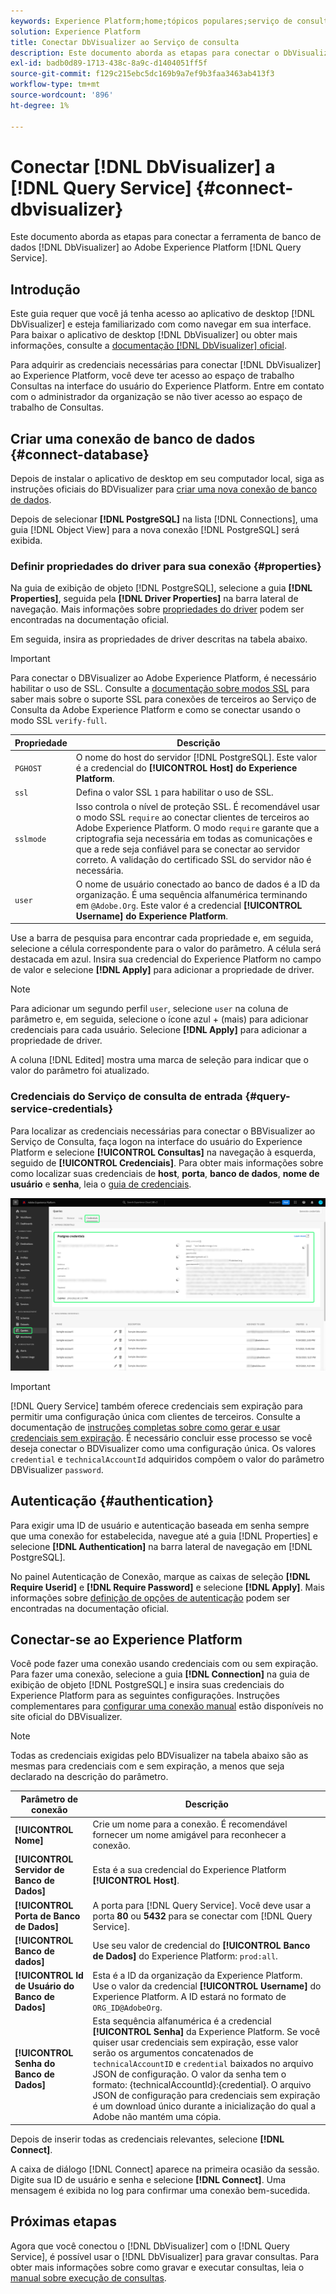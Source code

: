 ```yaml
---
keywords: Experience Platform;home;tópicos populares;serviço de consulta;Serviço de consulta;Db Visualizer;DbVisualizer;db visualizer;conectar ao serviço de consulta;
solution: Experience Platform
title: Conectar DbVisualizer ao Serviço de consulta
description: Este documento aborda as etapas para conectar o DbVisualizer ao Adobe Experience Platform Query Service.
exl-id: badb0d89-1713-438c-8a9c-d1404051ff5f
source-git-commit: f129c215ebc5dc169b9a7ef9b3faa3463ab413f3
workflow-type: tm+mt
source-wordcount: '896'
ht-degree: 1%

---
```


# Conectar [!DNL DbVisualizer] a [!DNL Query Service] {#connect-dbvisualizer}

Este documento aborda as etapas para conectar a ferramenta de banco de dados [!DNL DbVisualizer] ao Adobe Experience Platform [!DNL Query Service].

## Introdução

Este guia requer que você já tenha acesso ao aplicativo de desktop [!DNL DbVisualizer] e esteja familiarizado com como navegar em sua interface. Para baixar o aplicativo de desktop [!DNL DbVisualizer] ou obter mais informações, consulte a [documentação [!DNL DbVisualizer] oficial](https://www.dbvis.com/download/).

Para adquirir as credenciais necessárias para conectar [!DNL  DbVisualizer] ao Experience Platform, você deve ter acesso ao espaço de trabalho Consultas na interface do usuário do Experience Platform. Entre em contato com o administrador da organização se não tiver acesso ao espaço de trabalho de Consultas.

## Criar uma conexão de banco de dados {#connect-database}

Depois de instalar o aplicativo de desktop em seu computador local, siga as instruções oficiais do BDVisualizer para [criar uma nova conexão de banco de dados](https://confluence.dbvis.com/display/UG130/Create+a+New+Database+Connection).

Depois de selecionar **[!DNL PostgreSQL]** na lista [!DNL Connections], uma guia [!DNL Object View] para a nova conexão [!DNL PostgreSQL] será exibida.

### Definir propriedades do driver para sua conexão {#properties}

Na guia de exibição de objeto [!DNL PostgreSQL], selecione a guia **[!DNL Properties]**, seguida pela **[!DNL Driver Properties]** na barra lateral de navegação. Mais informações sobre [propriedades do driver](https://confluence.dbvis.com/display/UG130/Configuring+Connection+Properties#ConfiguringConnectionProperties-DriverProperties) podem ser encontradas na documentação oficial.

Em seguida, insira as propriedades de driver descritas na tabela abaixo.

>[!IMPORTANT]
>
>Para conectar o DBVisualizer ao Adobe Experience Platform, é necessário habilitar o uso de SSL. Consulte a [documentação sobre modos SSL](./ssl-modes.md) para saber mais sobre o suporte SSL para conexões de terceiros ao Serviço de Consulta da Adobe Experience Platform e como se conectar usando o modo SSL `verify-full`.

| Propriedade | Descrição |
| ------ | ------ |
| `PGHOST` | O nome do host do servidor [!DNL PostgreSQL]. Este valor é a credencial do **[!UICONTROL Host] do Experience Platform**. |
| `ssl` | Defina o valor SSL `1` para habilitar o uso de SSL. |
| `sslmode` | Isso controla o nível de proteção SSL. É recomendável usar o modo SSL `require` ao conectar clientes de terceiros ao Adobe Experience Platform. O modo `require` garante que a criptografia seja necessária em todas as comunicações e que a rede seja confiável para se conectar ao servidor correto. A validação do certificado SSL do servidor não é necessária. |
| `user` | O nome de usuário conectado ao banco de dados é a ID da organização. É uma sequência alfanumérica terminando em `@Adobe.Org`. Este valor é a credencial **[!UICONTROL Username] do Experience Platform**. |

Use a barra de pesquisa para encontrar cada propriedade e, em seguida, selecione a célula correspondente para o valor do parâmetro. A célula será destacada em azul. Insira sua credencial do Experience Platform no campo de valor e selecione **[!DNL Apply]** para adicionar a propriedade de driver.

>[!NOTE]
>
>Para adicionar um segundo perfil `user`, selecione `user` na coluna de parâmetro e, em seguida, selecione o ícone azul + (mais) para adicionar credenciais para cada usuário. Selecione **[!DNL Apply]** para adicionar a propriedade de driver.

A coluna [!DNL Edited] mostra uma marca de seleção para indicar que o valor do parâmetro foi atualizado.

### Credenciais do Serviço de consulta de entrada {#query-service-credentials}

Para localizar as credenciais necessárias para conectar o BBVisualizer ao Serviço de Consulta, faça logon na interface do usuário do Experience Platform e selecione **[!UICONTROL Consultas]** na navegação à esquerda, seguido de **[!UICONTROL Credenciais]**. Para obter mais informações sobre como localizar suas credenciais de **host**, **porta**, **banco de dados**, **nome de usuário** e **senha**, leia o [guia de credenciais](../ui/credentials.md).

![A página Credenciais do espaço de trabalho Consultas do Experience Platform com as Credenciais e as Credenciais que Estão Expirando foi realçada.](../images/clients/dbvisualizer/query-service-credentials-page.png)

>[!IMPORTANT]
>
>[!DNL Query Service] também oferece credenciais sem expiração para permitir uma configuração única com clientes de terceiros. Consulte a documentação de [instruções completas sobre como gerar e usar credenciais sem expiração](../ui/credentials.md#non-expiring-credentials). É necessário concluir esse processo se você deseja conectar o BDVisualizer como uma configuração única. Os valores `credential` e `technicalAccountId` adquiridos compõem o valor do parâmetro DBVisualizer `password`.

## Autenticação {#authentication}

Para exigir uma ID de usuário e autenticação baseada em senha sempre que uma conexão for estabelecida, navegue até a guia [!DNL Properties] e selecione **[!DNL Authentication]** na barra lateral de navegação em [!DNL PostgreSQL].

No painel Autenticação de Conexão, marque as caixas de seleção **[!DNL Require Userid]** e **[!DNL Require Password]** e selecione **[!DNL Apply]**. Mais informações sobre [definição de opções de autenticação](https://confluence.dbvis.com/display/UG140/Setting+Common+Authentication+Options) podem ser encontradas na documentação oficial.

## Conectar-se ao Experience Platform

Você pode fazer uma conexão usando credenciais com ou sem expiração. Para fazer uma conexão, selecione a guia **[!DNL Connection]** na guia de exibição de objeto [!DNL PostgreSQL] e insira suas credenciais do Experience Platform para as seguintes configurações. Instruções complementares para [configurar uma conexão manual](https://confluence.dbvis.com/display/UG100/Setting+Up+a+Connection+Manually) estão disponíveis no site oficial do DBVisualizer.

>[!NOTE]
>
>Todas as credenciais exigidas pelo BDVisualizer na tabela abaixo são as mesmas para credenciais com e sem expiração, a menos que seja declarado na descrição do parâmetro.

| Parâmetro de conexão | Descrição |
|---|---|
| **[!UICONTROL Nome]** | Crie um nome para a conexão. É recomendável fornecer um nome amigável para reconhecer a conexão. |
| **[!UICONTROL Servidor de Banco de Dados]** | Esta é a sua credencial do Experience Platform **[!UICONTROL Host]**. |
| **[!UICONTROL Porta de Banco de Dados]** | A porta para [!DNL Query Service]. Você deve usar a porta **80** ou **5432** para se conectar com [!DNL Query Service]. |
| **[!UICONTROL Banco de dados]** | Use seu valor de credencial do **[!UICONTROL Banco de Dados]** do Experience Platform: `prod:all`. |
| **[!UICONTROL Id de Usuário do Banco de Dados]** | Esta é a ID da organização da Experience Platform. Use o valor da credencial **[!UICONTROL Username]** do Experience Platform. A ID estará no formato de `ORG_ID@AdobeOrg`. |
| **[!UICONTROL Senha do Banco de Dados]** | Esta sequência alfanumérica é a credencial **[!UICONTROL Senha]** da Experience Platform. Se você quiser usar credenciais sem expiração, esse valor serão os argumentos concatenados de `technicalAccountID` e `credential` baixados no arquivo JSON de configuração. O valor da senha tem o formato: {technicalAccountId}:{credential}. O arquivo JSON de configuração para credenciais sem expiração é um download único durante a inicialização do qual a Adobe não mantém uma cópia. |

Depois de inserir todas as credenciais relevantes, selecione **[!DNL Connect]**.

A caixa de diálogo [!DNL Connect] aparece na primeira ocasião da sessão. Digite sua ID de usuário e senha e selecione **[!DNL Connect]**. Uma mensagem é exibida no log para confirmar uma conexão bem-sucedida.

## Próximas etapas

Agora que você conectou o [!DNL DbVisualizer] com o [!DNL Query Service], é possível usar o [!DNL DbVisualizer] para gravar consultas. Para obter mais informações sobre como gravar e executar consultas, leia o [manual sobre execução de consultas](../best-practices/writing-queries.md).
